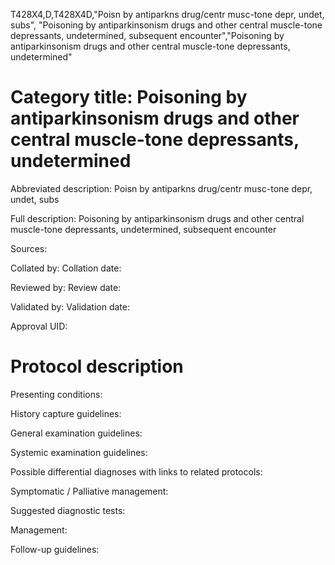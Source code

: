 T428X4,D,T428X4D,"Poisn by antiparkns drug/centr musc-tone depr, undet, subs", "Poisoning by antiparkinsonism drugs and other central muscle-tone depressants, undetermined, subsequent encounter","Poisoning by antiparkinsonism drugs and other central muscle-tone depressants, undetermined"
# Category title: Poisoning by antiparkinsonism drugs and other central muscle-tone depressants, undetermined

Abbreviated description: Poisn by antiparkns drug/centr musc-tone depr, undet, subs

Full description: Poisoning by antiparkinsonism drugs and other central muscle-tone depressants, undetermined, subsequent encounter

Sources:

Collated by:
Collation date:

Reviewed by:
Review date:

Validated by:
Validation date:

Approval UID:

# Protocol description

Presenting conditions:

History capture guidelines:

General examination guidelines:

Systemic examination guidelines:

Possible differential diagnoses with links to related protocols:

Symptomatic / Palliative management:

Suggested diagnostic tests:

Management:

Follow-up guidelines:
